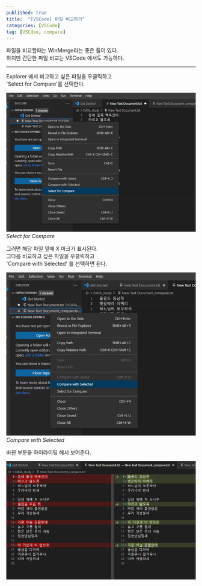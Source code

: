 ```yaml
---
published: true
title:  "[VSCode] 파일 비교하기"
categories: [VSCode]
tag: [VSCdoe, compare]
---
```


파일을 비교할때는 WinMerge라는 좋은 툴이 있다.  
하지만 간단한 파일 비교는 VSCode 에서도 가능하다.

---

Explorer 에서 비교하고 싶은 파일을 우클릭하고  
'Select for Compare'를 선택한다.

![compare](/images/2022-09-06-VSCode_Comparing_0.png)*Select for Compare*

그러면 해당 파일 옆에 X 마크가 표시된다.  
그다음 비교하고 싶은 파일을 우클릭하고  
'Compare with Selected' 를 선택하면 된다.

![compare](/images/2022-09-06-VSCode_Comparing_1.png)*Compare with Selected*

바뀐 부분을 하이라이팅 해서 보여준다.

![compare](/images/2022-09-06-VSCode_Comparing_2.png)
